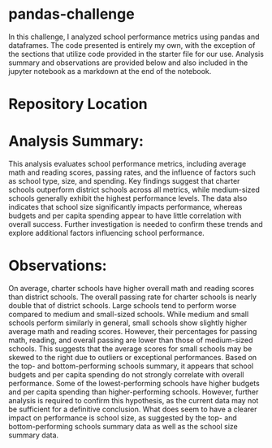 # pandas-challenge

In this challenge, I analyzed school performance metrics using pandas and dataframes. The code presented is entirely my own, with the exception of the sections that utilize code provided in the starter file for our use. Analysis summary and observations are provided below and also included in the jupyter notebook as a markdown at the end of the notebook.

# Repository Location 

# Analysis Summary:

This analysis evaluates school performance metrics, including average math and reading scores, passing rates, and the influence of factors such as school type, size, and spending. Key findings suggest that charter schools outperform district schools across all metrics, while medium-sized schools generally exhibit the highest performance levels. The data also indicates that school size significantly impacts performance, whereas budgets and per capita spending appear to have little correlation with overall success. Further investigation is needed to confirm these trends and explore additional factors influencing school performance.

# Observations:

On average, charter schools have higher overall math and reading scores than district schools. The overall passing rate for charter schools is nearly double that of district schools.
Large schools tend to perform worse compared to medium and small-sized schools. While medium and small schools perform similarly in general, small schools show slightly higher average math and reading scores. However, their percentages for passing math, reading, and overall passing are lower than those of medium-sized schools. This suggests that the average scores for small schools may be skewed to the right due to outliers or exceptional performances.
Based on the top- and bottom-performing schools summary, it appears that school budgets and per capita spending do not strongly correlate with overall performance. Some of the lowest-performing schools have higher budgets and per capita spending than higher-performing schools. However, further analysis is required to confirm this hypothesis, as the current data may not be sufficient for a definitive conclusion. What does seem to have a clearer impact on performance is school size, as suggested by the top- and bottom-performing schools summary data as well as the school size summary data.
